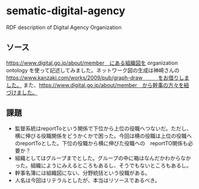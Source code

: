 # sematic-digital-agency
RDF description of Digital Agency Organization

## ソース
https://www.digital.go.jp/about/member　にある組織図を organization ontology を使って記述してみました。ネットワーク図の生成は神崎さんの　https://www.kanzaki.com/works/2009/pub/graph-draw　　　をお借りしました。 また、https://www.digital.go.jp/about/member　から幹事の方々を紐づけました。

## 課題
- 監督系統はreportToという関係で下位から上位の役職へつないだ。ただし、横に伸びる役職関係をどうかくかで困った。今回は横の役職は上位の役職へのreportToとした。下位の役職から横に伸びた役職への　reportTO関係も必要か？
- 組織としてはグループまでとした。グループの中に箱はなんだかわからなかった。組織にようにみえるところもあるし、そうでもないところもあるし。
- 幹事名簿には組織図にない、分野統括という役職がある。
- 人名は今回はリテラルとしたが、本当はリソースであるべき。
